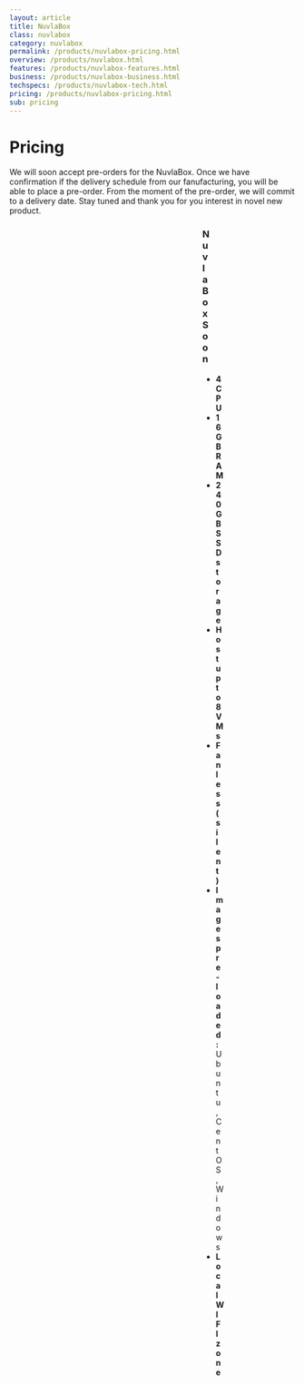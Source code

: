 ```yaml
---
layout: article
title: NuvlaBox
class: nuvlabox
category: nuvlabox
permalink: /products/nuvlabox-pricing.html
overview: /products/nuvlabox.html
features: /products/nuvlabox-features.html
business: /products/nuvlabox-business.html
techspecs: /products/nuvlabox-tech.html
pricing: /products/nuvlabox-pricing.html
sub: pricing
---
```


<h1>Pricing</h1>

We will soon accept pre-orders for the NuvlaBox. Once we have confirmation if the delivery schedule from our fanufacturing, you will be able to place a pre-order. From the moment of the pre-order, we will commit to a delivery date. Stay tuned and thank you for you interest in novel new product. 

<div id="pricing-table" class="clear" style="margin-left: 340px; margin-right: 340px;">
    <div class="plan">
        <h3 class="soon">NuvlaBox<span>Soon</span></h3>
        <ul>
            <li><b>4 CPU</b></li>
            <li><b>16 GB RAM</b></li>
            <li><b>240 GB SSD storage</b></li>
            <li><b>Host up to 8 VMs</b></li>
            <li><b>Fanless (silent)</b></li>
            <li><b>Images pre-loaded:</b> Ubuntu, CentOS, Windows</li>
            <li><b>Local WIFI zone</b></li>
        </ul> 
    </div>
</div>

